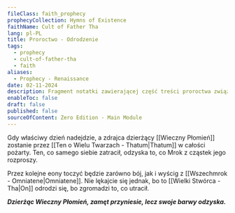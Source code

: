 ```yaml
---
fileClass: faith_prophecy
prophecyCollection: Hymns of Existence
faithName: Cult of Father Tha
lang: pl-PL
title: Proroctwo - Odrodzenie
tags:
  - prophecy
  - cult-of-father-tha
  - faith
aliases:
  - Prophecy - Renaissance
date: 02-11-2024
description: Fragment notatki zawierającej część treści proroctwa związanego z Kultem Wielkiego Tha.
enableToc: false
draft: false
published: false
sourceOfContent: Zero Edition - Main Module
---
```


Gdy właściwy dzień nadejdzie, a zdrajca dzierżący [[Wieczny Płomień]] zostanie przez [[Ten o Wielu Twarzach - Thatum|Thatum]] w całości pożarty.  Ten, co samego siebie zatracił, odzyska to, co Mrok z cząstek jego rozproszy.  

Przez kolejne eony toczyć będzie zarówno bój, jak i wyścig z [[Wszechmrok - Omniatene|Omniatene]]. Nie lękajcie się jednak, bo to [[Wielki Stwórca - Tha|On]] odrodzi się, bo zgromadzi to, co utracił. 

***Dzierżąc Wieczny Płomień, zamęt przyniesie, lecz swoje barwy odzyska.*** 